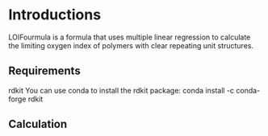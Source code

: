 # Introductions
LOIFourmula is a formula that uses multiple linear regression to calculate the limiting oxygen index of polymers with clear repeating unit structures.
## Requirements
rdkit
You can use conda to install the rdkit package: conda install -c conda-forge rdkit

## Calculation 


